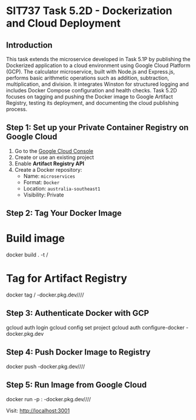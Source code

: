 # SIT737 Task 5.2D - Dockerization and Cloud Deployment

##  Introduction

This task extends the microservice developed in Task 5.1P by publishing the Dockerized application to a cloud environment using Google Cloud Platform (GCP). The calculator microservice, built with Node.js and Express.js, performs basic arithmetic operations such as addition, subtraction, multiplication, and division. It integrates Winston for structured logging and includes Docker Compose configuration and health checks. Task 5.2D focuses on tagging and pushing the Docker image to Google Artifact Registry, testing its deployment, and documenting the cloud publishing process.


##  Step 1: Set up your Private Container Registry on Google Cloud

1. Go to the [Google Cloud Console](https://console.cloud.google.com)
2. Create or use an existing project
3. Enable **Artifact Registry API**
4. Create a Docker repository:
   - Name: `microservices`
   - Format: `Docker`
   - Location: `australia-southeast1`
   - Visibility: Private


##  Step 2: Tag Your Docker Image

# Build image
docker build . -t <docker-username>/<image-name>

# Tag for Artifact Registry
docker tag <docker-username>/<image-name> <your-region>-docker.pkg.dev/<your-project-id>/<repo-name>/<docker-username>/<image-name>

## Step 3: Authenticate Docker with GCP
gcloud auth login
gcloud config set project <ProjectID>
gcloud auth configure-docker <your-region>-docker.pkg.dev

##  Step 4: Push Docker Image to Registry
docker push <your-region>-docker.pkg.dev/<your-project-id>/<repo-name>/<docker-username>/<image-name>

## Step 5: Run Image from Google Cloud
docker run -p <host-port>:<container-port> <your-region>-docker.pkg.dev/<your-project-id>/<repo-name>/<docker-username>/<image-name>

Visit: [http://localhost:3001](http://localhost:3001)
